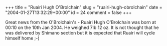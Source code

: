 +++
title = "Ruairi Hugh O'Brolchain"
slug = "ruairi-hugh-obrolchain"
date = "2004-01-27T13:32:29+00:00"
id = 24
comment = false
+++

Great news from the O'Brolchain's - Ruairi Hugh O'Brolchain was born at 00:10 on the 10th Jan 2004\. He weighed 7lb 12 oz. It is not thought that he was delivered by Shimano section but it is expected that Ruairi will cycle himself home ;-)


